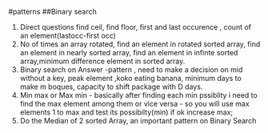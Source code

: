 #patterns
##Binary search
 1. Direct questions find ceil, find floor, first and last occurence , count of an element(lastocc-first occ)
 2. No of times an array rotated, find an element in rotated sorted array, find an element in nearly sorted array, find an element in infinte sorted array,minimum difference element in sorted array.
 3. Binary search on Answer -pattern , need to make a decision on mid without a key, peak element ,koko eating banana, minimum days to make m boques, capacity to shift package with  D days.
 4. Min max or Max min - basically after finding each min pssiblity i need to find the max element among them or vice versa - so you will use max elements 1 to max and test its possibilty(min) if ok increase max;
 5. Do the Median of 2 sorted Array, an important pattern on Binary Search
